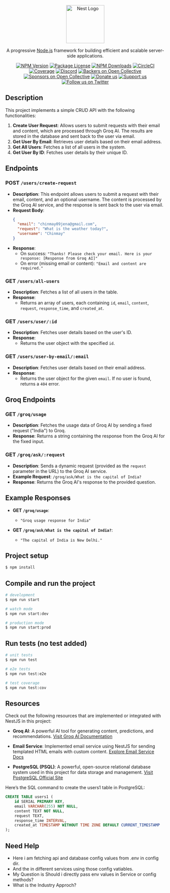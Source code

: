 <p align="center">
  <a href="http://nestjs.com/" target="blank"><img src="https://nestjs.com/img/logo-small.svg" width="120" alt="Nest Logo" /></a>
</p>

[circleci-image]: https://img.shields.io/circleci/build/github/nestjs/nest/master?token=abc123def456
[circleci-url]: https://circleci.com/gh/nestjs/nest

  <p align="center">A progressive <a href="http://nodejs.org" target="_blank">Node.js</a> framework for building efficient and scalable server-side applications.</p>
    <p align="center">
<a href="https://www.npmjs.com/~nestjscore" target="_blank"><img src="https://img.shields.io/npm/v/@nestjs/core.svg" alt="NPM Version" /></a>
<a href="https://www.npmjs.com/~nestjscore" target="_blank"><img src="https://img.shields.io/npm/l/@nestjs/core.svg" alt="Package License" /></a>
<a href="https://www.npmjs.com/~nestjscore" target="_blank"><img src="https://img.shields.io/npm/dm/@nestjs/common.svg" alt="NPM Downloads" /></a>
<a href="https://circleci.com/gh/nestjs/nest" target="_blank"><img src="https://img.shields.io/circleci/build/github/nestjs/nest/master" alt="CircleCI" /></a>
<a href="https://coveralls.io/github/nestjs/nest?branch=master" target="_blank"><img src="https://coveralls.io/repos/github/nestjs/nest/badge.svg?branch=master#9" alt="Coverage" /></a>
<a href="https://discord.gg/G7Qnnhy" target="_blank"><img src="https://img.shields.io/badge/discord-online-brightgreen.svg" alt="Discord"/></a>
<a href="https://opencollective.com/nest#backer" target="_blank"><img src="https://opencollective.com/nest/backers/badge.svg" alt="Backers on Open Collective" /></a>
<a href="https://opencollective.com/nest#sponsor" target="_blank"><img src="https://opencollective.com/nest/sponsors/badge.svg" alt="Sponsors on Open Collective" /></a>
  <a href="https://paypal.me/kamilmysliwiec" target="_blank"><img src="https://img.shields.io/badge/Donate-PayPal-ff3f59.svg" alt="Donate us"/></a>
    <a href="https://opencollective.com/nest#sponsor"  target="_blank"><img src="https://img.shields.io/badge/Support%20us-Open%20Collective-41B883.svg" alt="Support us"></a>
  <a href="https://twitter.com/nestframework" target="_blank"><img src="https://img.shields.io/twitter/follow/nestframework.svg?style=social&label=Follow" alt="Follow us on Twitter"></a>
</p>
  <!--[![Backers on Open Collective](https://opencollective.com/nest/backers/badge.svg)](https://opencollective.com/nest#backer)
  [![Sponsors on Open Collective](https://opencollective.com/nest/sponsors/badge.svg)](https://opencollective.com/nest#sponsor)-->

## Description
This project implements a simple CRUD API with the following functionalities:
1. **Create User Request**: Allows users to submit requests with their email and content, which are processed through Groq AI. The results are stored in the database and sent back to the user via email.
2. **Get User By Email**: Retrieves user details based on their email address.
3. **Get All Users**: Fetches a list of all users in the system.
4. **Get User By ID**: Fetches user details by their unique ID.

## Endpoints

### POST `/users/create-request`
- **Description**: This endpoint allows users to submit a request with their email, content, and an optional username. The content is processed by the Groq AI service, and the response is sent back to the user via email.
- **Request Body**:
    ```json
    {
      "email": "chinmay09jena@gmail.com",
      "request": "What is the weather today?",
      "username": "Chinmay"
    }
    ```
- **Response**: 
    - On success: `"Thanks! Please check your email. Here is your response: [Response from Groq AI]"`
    - On error (missing email or content): `"Email and content are required."`

### GET `/users/all-users`
- **Description**: Fetches a list of all users in the table.
- **Response**:
    - Returns an array of users, each containing `id`, `email`, `content`, `request`, `response_time`, and `created_at`.

### GET `/users/user/:id`
- **Description**: Fetches user details based on the user's ID.
- **Response**:
    - Returns the user object with the specified `id`.

### GET `/users/user-by-email/:email`
- **Description**: Fetches user details based on their email address.
- **Response**:
    - Returns the user object for the given `email`. If no user is found, returns a `404` error.

## Groq Endpoints

### GET `/groq/usage`
- **Description**: Fetches the usage data of Groq AI by sending a fixed request ("India") to Groq.
- **Response**: Returns a string containing the response from the Groq AI for the fixed input.

### GET `/groq/ask/:request`
- **Description**: Sends a dynamic request (provided as the `request` parameter in the URL) to the Groq AI service.
- **Example Request**: `/groq/ask/What is the capital of India?`
- **Response**: Returns the Groq AI's response to the provided question.

## Example Responses

- **GET `/groq/usage`**: 
  - `"Groq usage response for India"`
  
- **GET `/groq/ask/What is the capital of India?`**: 
  - `"The capital of India is New Delhi."`
## Project setup

```bash
$ npm install
```

## Compile and run the project

```bash
# development
$ npm run start

# watch mode
$ npm run start:dev

# production mode
$ npm run start:prod
```

## Run tests (no test added)

```bash
# unit tests
$ npm run test

# e2e tests
$ npm run test:e2e

# test coverage
$ npm run test:cov
```


## Resources

Check out the following resources that are implemented or integrated with NestJS in this project:

- **Groq AI**: A powerful AI tool for generating content, predictions, and recommendations. [Visit Groq AI Documentation](https://groq.ai/)
  
- **Email Service**: Implemented email service using NestJS for sending templated HTML emails with custom content. [Explore Email Service Docs](https://nestjs.com/docs/email)

- **PostgreSQL (PSQL)**: A powerful, open-source relational database system used in this project for data storage and management. [Visit PostgreSQL Official Site](https://www.postgresql.org/)

Here’s the SQL command to create the users1 table in PostgreSQL:

```sql
CREATE TABLE users1 (
    id SERIAL PRIMARY KEY,
    email VARCHAR(255) NOT NULL,
    content TEXT NOT NULL,
    request TEXT,
    response_time INTERVAL,
    created_at TIMESTAMP WITHOUT TIME ZONE DEFAULT CURRENT_TIMESTAMP
);
```

## Need Help
- Here i am fetching api and database config values from .env in config dir.
- And the in different services using those config vatiables.
- My Question is Should i directly pass env values in Service or config methods?
- What is the Industry Approch?
 
